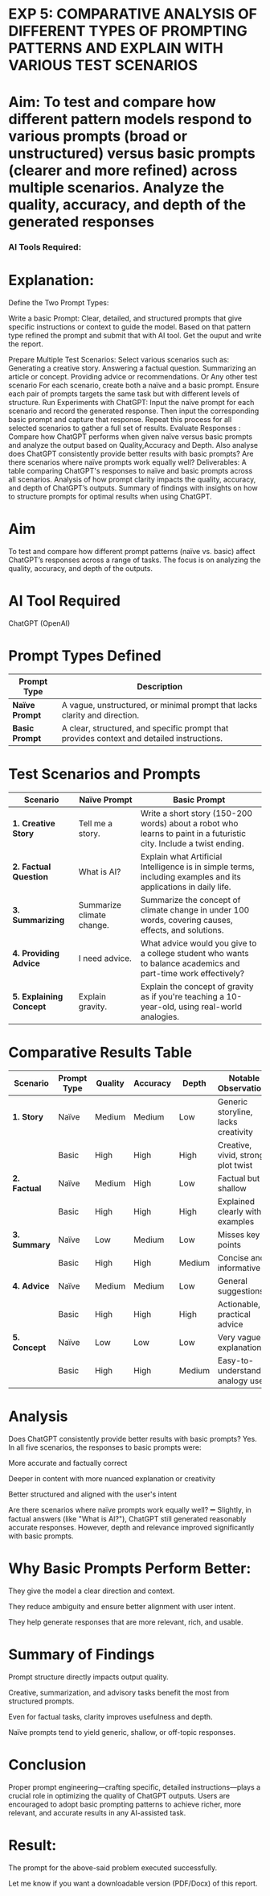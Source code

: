 

# EXP 5: COMPARATIVE ANALYSIS OF DIFFERENT TYPES OF PROMPTING PATTERNS AND EXPLAIN WITH VARIOUS TEST SCENARIOS

# Aim: To test and compare how different pattern models respond to various prompts (broad or unstructured) versus basic prompts (clearer and more refined) across multiple scenarios.  Analyze the quality, accuracy, and depth of the generated responses 

### AI Tools Required: 

# Explanation: 
Define the Two Prompt Types:

Write a basic Prompt: Clear, detailed, and structured prompts that give specific instructions or context to guide the model.
Based on that pattern type refined the prompt and submit that with AI tool.
Get the ouput and write the report.

Prepare Multiple Test Scenarios:
Select various scenarios such as:
Generating a creative story.
Answering a factual question.
Summarizing an article or concept.
Providing advice or recommendations.
Or Any other test scenario
For each scenario, create both a naïve and a basic prompt. Ensure each pair of prompts targets the same task but with different levels of structure.
Run Experiments with ChatGPT:
Input the naïve prompt for each scenario and record the generated response.
Then input the corresponding basic prompt and capture that response.
Repeat this process for all selected scenarios to gather a full set of results.
Evaluate Responses : 
	Compare how ChatGPT performs when given naïve versus basic prompts and analyze the output based on Quality,Accuracy and Depth. Also analyse does ChatGPT consistently provide better results with basic prompts? Are there scenarios where naïve prompts work equally well?
Deliverables:
A table comparing ChatGPT's responses to naïve and basic prompts across all scenarios.
Analysis of how prompt clarity impacts the quality, accuracy, and depth of ChatGPT’s outputs.
Summary of findings with insights on how to structure prompts for optimal results when using ChatGPT.

# Aim
To test and compare how different prompt patterns (naïve vs. basic) affect ChatGPT’s responses across a range of tasks. The focus is on analyzing the quality, accuracy, and depth of the outputs.

# AI Tool Required
ChatGPT (OpenAI)

# Prompt Types Defined
| Prompt Type      | Description                                                                               |
| ---------------- | ----------------------------------------------------------------------------------------- |
| **Naïve Prompt** | A vague, unstructured, or minimal prompt that lacks clarity and direction.                |
| **Basic Prompt** | A clear, structured, and specific prompt that provides context and detailed instructions. |


# Test Scenarios and Prompts
| Scenario                  | Naïve Prompt              | Basic Prompt                                                                                                        |
| ------------------------- | ------------------------- | ------------------------------------------------------------------------------------------------------------------- |
| **1. Creative Story**     | Tell me a story.          | Write a short story (150-200 words) about a robot who learns to paint in a futuristic city. Include a twist ending. |
| **2. Factual Question**   | What is AI?               | Explain what Artificial Intelligence is in simple terms, including examples and its applications in daily life.     |
| **3. Summarizing**        | Summarize climate change. | Summarize the concept of climate change in under 100 words, covering causes, effects, and solutions.                |
| **4. Providing Advice**   | I need advice.            | What advice would you give to a college student who wants to balance academics and part-time work effectively?      |
| **5. Explaining Concept** | Explain gravity.          | Explain the concept of gravity as if you're teaching a 10-year-old, using real-world analogies.                     |


# Comparative Results Table

| Scenario       | Prompt Type | Quality | Accuracy | Depth  | Notable Observations                |
| -------------- | ----------- | ------- | -------- | ------ | ----------------------------------- |
| **1. Story**   | Naïve       | Medium  | Medium   | Low    | Generic storyline, lacks creativity |
|                | Basic       | High    | High     | High   | Creative, vivid, strong plot twist  |
| **2. Factual** | Naïve       | Medium  | High     | Low    | Factual but shallow                 |
|                | Basic       | High    | High     | High   | Explained clearly with examples     |
| **3. Summary** | Naïve       | Low     | Medium   | Low    | Misses key points                   |
|                | Basic       | High    | High     | Medium | Concise and informative             |
| **4. Advice**  | Naïve       | Medium  | Medium   | Low    | General suggestions                 |
|                | Basic       | High    | High     | High   | Actionable, practical advice        |
| **5. Concept** | Naïve       | Low     | Low      | Low    | Very vague explanation              |
|                | Basic       | High    | High     | Medium | Easy-to-understand analogy used     |

# Analysis
Does ChatGPT consistently provide better results with basic prompts?
Yes. In all five scenarios, the responses to basic prompts were:

More accurate and factually correct

Deeper in content with more nuanced explanation or creativity

Better structured and aligned with the user's intent

Are there scenarios where naïve prompts work equally well?
➖ Slightly, in factual answers (like "What is AI?"), ChatGPT still generated reasonably accurate responses. However, depth and relevance improved significantly with basic prompts.

# Why Basic Prompts Perform Better:
They give the model a clear direction and context.

They reduce ambiguity and ensure better alignment with user intent.

They help generate responses that are more relevant, rich, and usable.

# Summary of Findings
Prompt structure directly impacts output quality.

Creative, summarization, and advisory tasks benefit the most from structured prompts.

Even for factual tasks, clarity improves usefulness and depth.

Naïve prompts tend to yield generic, shallow, or off-topic responses.

# Conclusion
Proper prompt engineering—crafting specific, detailed instructions—plays a crucial role in optimizing the quality of ChatGPT outputs. Users are encouraged to adopt basic prompting patterns to achieve richer, more relevant, and accurate results in any AI-assisted task.

# Result:
The prompt for the above-said problem executed successfully.

Let me know if you want a downloadable version (PDF/Docx) of this report.









